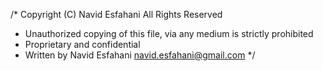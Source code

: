 /* Copyright (C) Navid Esfahani All Rights Reserved
 * Unauthorized copying of this file, via any medium is strictly prohibited
 * Proprietary and confidential
 * Written by Navid Esfahani navid.esfahani@gmail.com
 */
